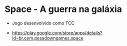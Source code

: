 # Space - A guerra na galáxia
- Jogo desenvolvido como TCC

- https://play.google.com/store/apps/details?id=br.com.pesadowngames.space
